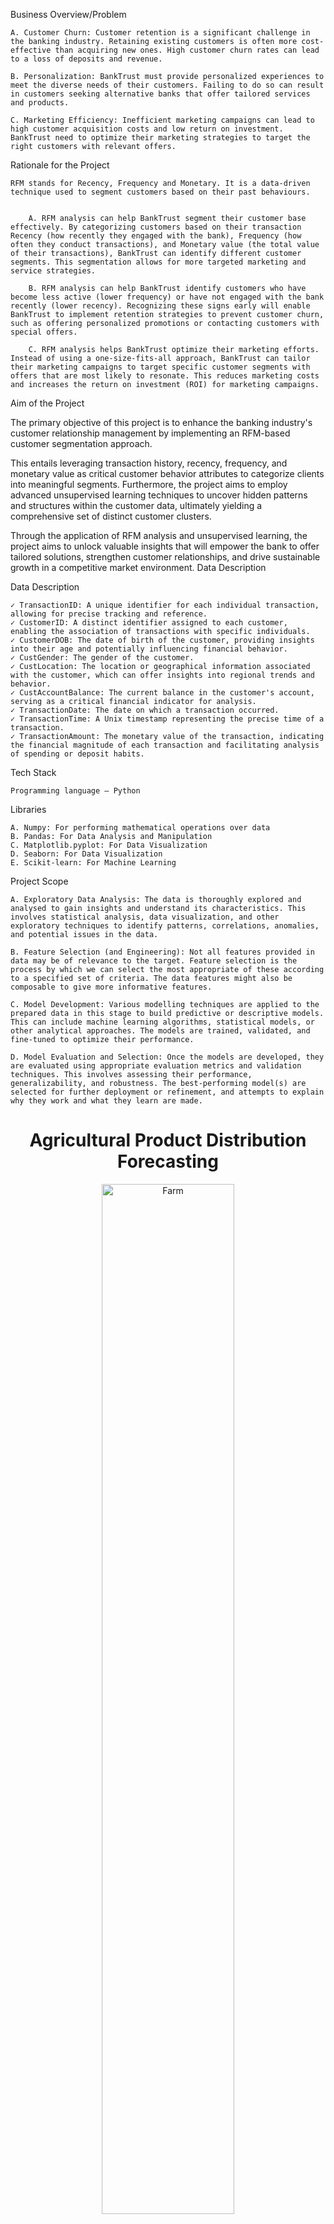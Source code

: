 
 Business Overview/Problem

    A. Customer Churn: Customer retention is a significant challenge in the banking industry. Retaining existing customers is often more cost-effective than acquiring new ones. High customer churn rates can lead to a loss of deposits and revenue.
     
    B. Personalization: BankTrust must provide personalized experiences to meet the diverse needs of their customers. Failing to do so can result in customers seeking alternative banks that offer tailored services and products.
     
    C. Marketing Efficiency: Inefficient marketing campaigns can lead to high customer acquisition costs and low return on investment. BankTrust need to optimize their marketing strategies to target the right customers with relevant offers.

Rationale for the Project

    RFM stands for Recency, Frequency and Monetary. It is a data-driven technique used to segment customers based on their past behaviours.

     
        A. RFM analysis can help BankTrust segment their customer base effectively. By categorizing customers based on their transaction Recency (how recently they engaged with the bank), Frequency (how often they conduct transactions), and Monetary value (the total value of their transactions), BankTrust can identify different customer segments. This segmentation allows for more targeted marketing and service strategies.
         
        B. RFM analysis can help BankTrust identify customers who have become less active (lower frequency) or have not engaged with the bank recently (lower recency). Recognizing these signs early will enable BankTrust to implement retention strategies to prevent customer churn, such as offering personalized promotions or contacting customers with special offers.
         
        C. RFM analysis helps BankTrust optimize their marketing efforts. Instead of using a one-size-fits-all approach, BankTrust can tailor their marketing campaigns to target specific customer segments with offers that are most likely to resonate. This reduces marketing costs and increases the return on investment (ROI) for marketing campaigns.

Aim of the Project

The primary objective of this project is to enhance the banking industry's customer relationship management by implementing an RFM-based customer segmentation approach. 

 

This entails leveraging transaction history, recency, frequency, and monetary value as critical customer behavior attributes to categorize clients into meaningful segments. Furthermore, the project aims to employ advanced unsupervised learning techniques to uncover hidden patterns and structures within the customer data, ultimately yielding a comprehensive set of distinct customer clusters.

 

Through the application of RFM analysis and unsupervised learning, the project aims to unlock valuable insights that will empower the bank to offer tailored solutions, strengthen customer relationships, and drive sustainable growth in a competitive market environment.
Data Description

Data Description

 

    ✓ TransactionID: A unique identifier for each individual transaction, allowing for precise tracking and reference.
    ✓ CustomerID: A distinct identifier assigned to each customer, enabling the association of transactions with specific individuals.
    ✓ CustomerDOB: The date of birth of the customer, providing insights into their age and potentially influencing financial behavior.
    ✓ CustGender: The gender of the customer.
    ✓ CustLocation: The location or geographical information associated with the customer, which can offer insights into regional trends and behavior.
    ✓ CustAccountBalance: The current balance in the customer's account, serving as a critical financial indicator for analysis.
    ✓ TransactionDate: The date on which a transaction occurred.
    ✓ TransactionTime: A Unix timestamp representing the precise time of a transaction.
    ✓ TransactionAmount: The monetary value of the transaction, indicating the financial magnitude of each transaction and facilitating analysis of spending or deposit habits.

Tech Stack

    Programming language – Python

 

Libraries

    A. Numpy: For performing mathematical operations over data
    B. Pandas: For Data Analysis and Manipulation
    C. Matplotlib.pyplot: For Data Visualization
    D. Seaborn: For Data Visualization
    E. Scikit-learn: For Machine Learning

Project Scope

    A. Exploratory Data Analysis: The data is thoroughly explored and analysed to gain insights and understand its characteristics. This involves statistical analysis, data visualization, and other exploratory techniques to identify patterns, correlations, anomalies, and potential issues in the data.
     
    B. Feature Selection (and Engineering): Not all features provided in data may be of relevance to the target. Feature selection is the process by which we can select the most appropriate of these according to a specified set of criteria. The data features might also be composable to give more informative features.
     
    C. Model Development: Various modelling techniques are applied to the prepared data in this stage to build predictive or descriptive models. This can include machine learning algorithms, statistical models, or other analytical approaches. The models are trained, validated, and fine-tuned to optimize their performance.
     
    D. Model Evaluation and Selection: Once the models are developed, they are evaluated using appropriate evaluation metrics and validation techniques. This involves assessing their performance, generalizability, and robustness. The best-performing model(s) are selected for further deployment or refinement, and attempts to explain why they work and what they learn are made.


























<h1 align="center">Agricultural Product Distribution Forecasting</h1>

  <p align="center">
  <img src="https://www.nicheagriculture.com/wp-content/uploads/2023/09/Are-agriculture-and-farming-the-same-Agriculture-vs-Farming-scaled.jpg"
       alt="Farm" width="65%" />
</p>


<br>
  
<h1 align="left">Business Problem Overview</h1>
<p align="left">
GreenSeason Farms faces a critical business challenge related to optimizing harvest schedules and distribution. The primary issues the company encounters include:

    ✓ Inefficient Harvesting: The current harvesting process is primarily based on traditional seasonal patterns and historical data, resulting in inefficiencies. This approach leads to underutilization of resources during peak seasons and overproduction during off-peak times.
    ✓ Demand Variability: The demand for agricultural products fluctuates due to factors such as weather conditions, consumer preferences, and market trends. GreenHarvest Farms often struggles to accurately predict these variations, leading to issues with overstocking or understocking products.
    ✓ Shelf Life Management: Different crops have varying shelf lives, and ensuring products reach customers at their peak freshness is a challenge. Misjudging harvest times can lead to product wastage and reduced profits.
    ✓ Transportation Optimization: The distribution network encompasses multiple destinations across the country. Finding the optimal routes and delivery schedules to minimize transportation costs while meeting demand is a complex problem.
</p>

  
<br>
<h1 align="left"> Project Rationale </h1>
<p align="left">
Production Distribution Forecasting is a data science technique that helps farmers predict the optimal time to harvest their crops. The significance of initiating the Agricultural Product Distribution Forecasting project at GreenSeason Farms is underscored by several compelling reasons:
 
        ✓ Enhancing Efficiency: Accurate demand forecasting and optimized harvest schedules will maximize resource utilization, leading to increased operational efficiency and cost savings.
        ✓ Reducing Food Waste: By better predicting demand and harvest times, GreenHarvest Farms can significantly reduce food waste, aligning with sustainability goals and minimizing environmental impact.
        ✓ Improved Profit Margins: Efficient distribution, reduced wastage and meeting customer demand, translate into improved profit margins for the company.
        ✓ Competitive Advantage: Staying ahead of market demand trends and consistently delivering fresh produce will give GreenSeason Farms a competitive edge in the industry.
</p>


<br>
<h1 align="left"> Aim Of The Project</h1>
<p align="left">

The objectives of the Agricultural Product Distribution Forecasting project are as follows:

    ✓ Develop a robust demand forecasting model that accurately predicts product demand based on historical data, weather conditions, and market trends.
    ✓ Identify key parameters that affect production demand.
</p>

<br>
<h1 align="left">About The Dataset </h1>
<p>The dataset available from the company contains the following information:

    ✓ Date: Date of sale of product, which includes the day, month and year.
    ✓ Product: The name of the agricultural product, which includes Apples, Strawberries, Tomatoes and others.
    ✓ Quantity Sold: The quantity of the agricultural product sold for that particular date.
    ✓ Revenue: Total revenue from the sale of the agricultural product in US dollars.
    ✓ Temperature: The average temperature for the day in degree Celsius.
    ✓ Rainfall: The amount of rainfall for that date, at the farm location in mm.
    ✓ Location: This denotes the specific location or field where an agricultural product was harvested.
    ✓ Transportation Cost: The total cost of transportation from storage to the buyer.
    ✓ Labor Cost: The estimated cost of producing that amount or quantity of produce.

</p>


<br>
<h1>Project Scope </h1>
<p>
 
    ✓ Data Collection: Gather historical customer data from various sources
    
    ✓ Data Processing: Cleanse and preprocess the data, handling missing data and outliers
    
    ✓ Exploratory Data Analysis: Explore the data to identify trends, correlations, and seasonality
    
    ✓ Model Evaluation: Assess model performance using multiple metrics
    
    ✓ Demand Forecasting Model: Develop ML models to predict product demand accurately
</p>


<h1 align="left">Tech Stack</h1>
<p>Programming Language: Python
<p>Libraries :
 
    ✓ Pandas
    ✓ NumPy
    ✓ SciPy
    ✓ Matplotlib
    ✓ Seaborn
    ✓ Statsmodels
    ✓ Prophet
    ✓ Scikit-learn

</p>
\\
